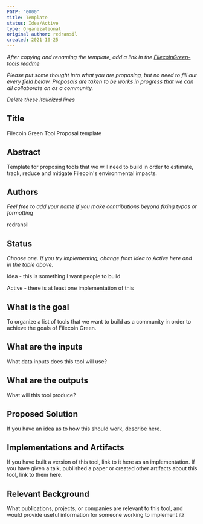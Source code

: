 ```yaml
---
FGTP: "0000"
title: Template
status: Idea/Active
type: Organizational
original author: redransil
created: 2021-10-25
---
```


*After copying and renaming the template, add a link in the [FilecoinGreen-tools readme](https://github.com/protocol/FilecoinGreen-tools)* 

*Please put some thought into what you are proposing, but no need to fill out every field below. Proposals are taken to be works in progress that we can all collaborate on as a community.*

*Delete these italicized lines*

## Title
Filecoin Green Tool Proposal template

## Abstract
Template for proposing tools that we will need to build in order to estimate, track, reduce and mitigate Filecoin's environmental impacts.

## Authors
*Feel free to add your name if you make contributions beyond fixing typos or formatting*

redransil

## Status
*Choose one. If you try implementing, change from Idea to Active here and in the table above.*

Idea - this is something I want people to build

Active - there is at least one implementation of this

## What is the goal
To organize a list of tools that we want to build as a community in order to achieve the goals of Filecoin Green.

## What are the inputs
What data inputs does this tool will use?

## What are the outputs
What will this tool produce?

## Proposed Solution
If you have an idea as to how this should work, describe here.

## Implementations and Artifacts 
If you have built a version of this tool, link to it here as an implementation.
If you have given a talk, published a paper or created other artifacts about this tool, link to them here.

## Relevant Background
What publications, projects, or companies are relevant to this tool, and would provide useful information for someone working to implement it?
